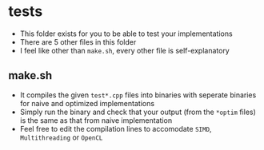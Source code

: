 # tests
- This folder exists for you to be able to test your implementations
- There are 5 other files in this folder
- I feel like other than `make.sh`, every other file is self-explanatory
## make.sh
- It compiles the given `test*.cpp` files into binaries with seperate binaries for naive and optimized implementations
- Simply run the binary and check that your output (from the `*optim` files) is the same as that from naive implementation
- Feel free to edit the compilation lines to accomodate `SIMD`, `Multithreading` or `OpenCL` 
